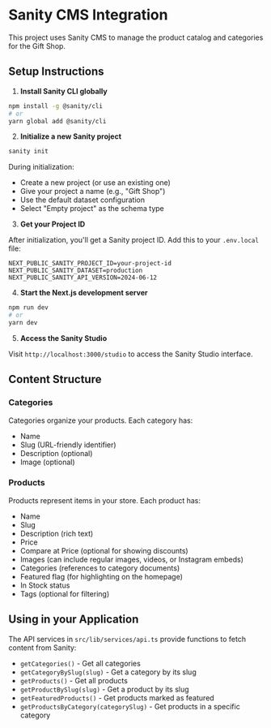 # Sanity CMS Integration

This project uses Sanity CMS to manage the product catalog and categories for the Gift Shop.

## Setup Instructions

1. **Install Sanity CLI globally**

```bash
npm install -g @sanity/cli
# or
yarn global add @sanity/cli
```

2. **Initialize a new Sanity project**

```bash
sanity init
```

During initialization:

- Create a new project (or use an existing one)
- Give your project a name (e.g., "Gift Shop")
- Use the default dataset configuration
- Select "Empty project" as the schema type

3. **Get your Project ID**

After initialization, you'll get a Sanity project ID. Add this to your `.env.local` file:

```
NEXT_PUBLIC_SANITY_PROJECT_ID=your-project-id
NEXT_PUBLIC_SANITY_DATASET=production
NEXT_PUBLIC_SANITY_API_VERSION=2024-06-12
```

4. **Start the Next.js development server**

```bash
npm run dev
# or
yarn dev
```

5. **Access the Sanity Studio**

Visit `http://localhost:3000/studio` to access the Sanity Studio interface.

## Content Structure

### Categories

Categories organize your products. Each category has:

- Name
- Slug (URL-friendly identifier)
- Description (optional)
- Image (optional)

### Products

Products represent items in your store. Each product has:

- Name
- Slug
- Description (rich text)
- Price
- Compare at Price (optional for showing discounts)
- Images (can include regular images, videos, or Instagram embeds)
- Categories (references to category documents)
- Featured flag (for highlighting on the homepage)
- In Stock status
- Tags (optional for filtering)

## Using in your Application

The API services in `src/lib/services/api.ts` provide functions to fetch content from Sanity:

- `getCategories()` - Get all categories
- `getCategoryBySlug(slug)` - Get a category by its slug
- `getProducts()` - Get all products
- `getProductBySlug(slug)` - Get a product by its slug
- `getFeaturedProducts()` - Get products marked as featured
- `getProductsByCategory(categorySlug)` - Get products in a specific category
